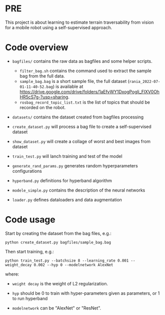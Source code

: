 # PRE

This project is about learning to estimate terrain traversability from vision for a mobile robot using a self-supervised approach.


# Code overview

- `bagfiles/` contains the raw data as bagfiles and some helper scripts.
  - `filter_bag.sh` contains the command used to extract the sample bag from the full data.
  - `sample_bag.bag` is a short sample file, the full dataset (`rania_2022-07-01-11-40-52.bag`) is available at https://drive.google.com/drive/folders/1aEfvWY1DxogPogli_FlXV0OhHR5cS7g-?usp=sharing. 
  - `rosbag_record_topic_list.txt` is the list of topics that should be recorded on the robot. 

- `datasets/` contains the dataset created from bagfiles processing

- `create_dataset.py` will process a bag file to create a self-supervised dataset

- `show_dataset.py` will create a collage of worst and best images from dataset

- `train_test.py` will lanch training and test of the model

- `generate_rand_params.py` generates random hyperparameters configurations

- `hyperband.py` definitions for hyperband algorithm

- `modele_simple.py` contains the description of the neural networks

- `loader.py` defines dataloaders and data augmentation

# Code usage

Start by creating the dataset from the bag files, e.g.:

`python create_dataset.py bagfiles/sample_bag.bag`

Then start training, e.g.:

`python train_test.py --batchsize 8 --learning_rate 0.001 --weight_decay 0.002 --hyp 0 --modelnetwork AlexNet`

where:

- `weight decay` is the weight of L2 regularization.

- `hyp` should be 0 to train with hyper-parameters given as parameters, or 1 to run hyperband

- `modelnetwork` can be "AlexNet" or "ResNet".


